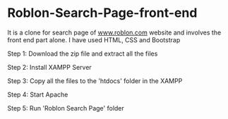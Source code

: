 # Roblon-Search-Page-front-end
It is a clone for search page of www.roblon.com website and involves the front end part alone.
I have used HTML, CSS and Bootstrap

Step 1: Download the zip file and extract all the files

Step 2: Install XAMPP Server

Step 3: Copy all the files to the 'htdocs' folder in the XAMPP

Step 4: Start Apache

Step 5: Run 'Roblon Search Page' folder
